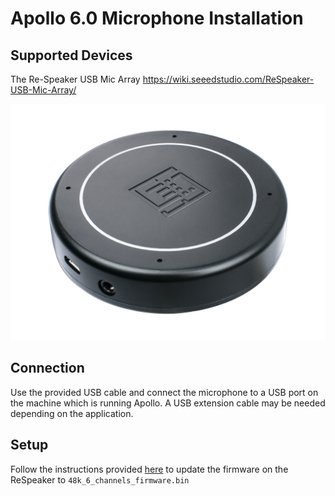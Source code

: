 # Apollo 6.0 Microphone Installation

## Supported Devices

The Re-Speaker USB Mic Array
https://wiki.seeedstudio.com/ReSpeaker-USB-Mic-Array/

![Microphone](images/ReSpeaker-USB-Mics-box-preview.jpg)

## Connection
Use the provided USB cable and connect the microphone to a USB port on the machine which is running Apollo. A USB extension cable may be needed depending on the application.

## Setup
Follow the instructions provided [here](https://wiki.seeedstudio.com/ReSpeaker-USB-Mic-Array/#update-firmware) to update the firmware on the ReSpeaker to `48k_6_channels_firmware.bin`
